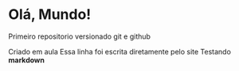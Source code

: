 # Olá, Mundo!
Primeiro repositorio versionado git e github

Criado em aula
Essa linha foi escrita diretamente pelo site
Testando **markdown**
